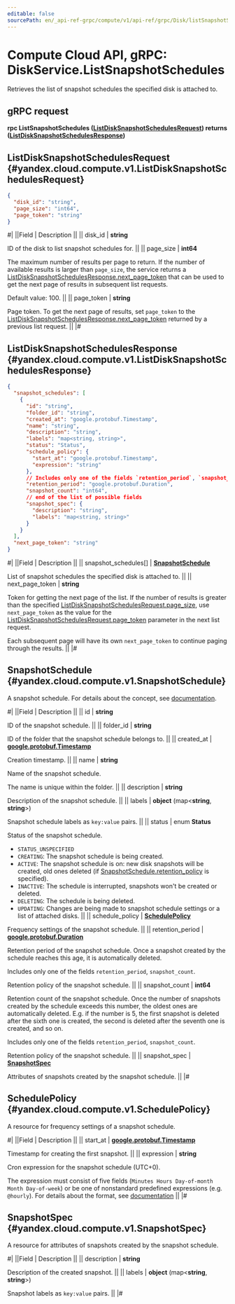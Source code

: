 ```yaml
---
editable: false
sourcePath: en/_api-ref-grpc/compute/v1/api-ref/grpc/Disk/listSnapshotSchedules.md
---
```


# Compute Cloud API, gRPC: DiskService.ListSnapshotSchedules

Retrieves the list of snapshot schedules the specified disk is attached to.

## gRPC request

**rpc ListSnapshotSchedules ([ListDiskSnapshotSchedulesRequest](#yandex.cloud.compute.v1.ListDiskSnapshotSchedulesRequest)) returns ([ListDiskSnapshotSchedulesResponse](#yandex.cloud.compute.v1.ListDiskSnapshotSchedulesResponse))**

## ListDiskSnapshotSchedulesRequest {#yandex.cloud.compute.v1.ListDiskSnapshotSchedulesRequest}

```json
{
  "disk_id": "string",
  "page_size": "int64",
  "page_token": "string"
}
```

#|
||Field | Description ||
|| disk_id | **string**

ID of the disk to list snapshot schedules for. ||
|| page_size | **int64**

The maximum number of results per page to return. If the number of available
results is larger than `page_size`, the service returns a [ListDiskSnapshotSchedulesResponse.next_page_token](#yandex.cloud.compute.v1.ListDiskSnapshotSchedulesResponse)
that can be used to get the next page of results in subsequent list requests.

Default value: 100. ||
|| page_token | **string**

Page token. To get the next page of results, set `page_token` to the
[ListDiskSnapshotSchedulesResponse.next_page_token](#yandex.cloud.compute.v1.ListDiskSnapshotSchedulesResponse) returned by a previous list request. ||
|#

## ListDiskSnapshotSchedulesResponse {#yandex.cloud.compute.v1.ListDiskSnapshotSchedulesResponse}

```json
{
  "snapshot_schedules": [
    {
      "id": "string",
      "folder_id": "string",
      "created_at": "google.protobuf.Timestamp",
      "name": "string",
      "description": "string",
      "labels": "map<string, string>",
      "status": "Status",
      "schedule_policy": {
        "start_at": "google.protobuf.Timestamp",
        "expression": "string"
      },
      // Includes only one of the fields `retention_period`, `snapshot_count`
      "retention_period": "google.protobuf.Duration",
      "snapshot_count": "int64",
      // end of the list of possible fields
      "snapshot_spec": {
        "description": "string",
        "labels": "map<string, string>"
      }
    }
  ],
  "next_page_token": "string"
}
```

#|
||Field | Description ||
|| snapshot_schedules[] | **[SnapshotSchedule](#yandex.cloud.compute.v1.SnapshotSchedule)**

List of snapshot schedules the specified disk is attached to. ||
|| next_page_token | **string**

Token for getting the next page of the list. If the number of results is greater than
the specified [ListDiskSnapshotSchedulesRequest.page_size](#yandex.cloud.compute.v1.ListDiskSnapshotSchedulesRequest), use `next_page_token` as the value
for the [ListDiskSnapshotSchedulesRequest.page_token](#yandex.cloud.compute.v1.ListDiskSnapshotSchedulesRequest) parameter in the next list request.

Each subsequent page will have its own `next_page_token` to continue paging through the results. ||
|#

## SnapshotSchedule {#yandex.cloud.compute.v1.SnapshotSchedule}

A snapshot schedule. For details about the concept, see [documentation](/docs/compute/concepts/snapshot-schedule).

#|
||Field | Description ||
|| id | **string**

ID of the snapshot schedule. ||
|| folder_id | **string**

ID of the folder that the snapshot schedule belongs to. ||
|| created_at | **[google.protobuf.Timestamp](https://developers.google.com/protocol-buffers/docs/reference/google.protobuf#timestamp)**

Creation timestamp. ||
|| name | **string**

Name of the snapshot schedule.

The name is unique within the folder. ||
|| description | **string**

Description of the snapshot schedule. ||
|| labels | **object** (map<**string**, **string**>)

Snapshot schedule labels as `key:value` pairs. ||
|| status | enum **Status**

Status of the snapshot schedule.

- `STATUS_UNSPECIFIED`
- `CREATING`: The snapshot schedule is being created.
- `ACTIVE`: The snapshot schedule is on: new disk snapshots will be created, old ones deleted
(if [SnapshotSchedule.retention_policy](/docs/compute/api-ref/grpc/Disk/listSnapshotSchedules#yandex.cloud.compute.v1.SnapshotSchedule.retention_policy) is specified).
- `INACTIVE`: The schedule is interrupted, snapshots won't be created or deleted.
- `DELETING`: The schedule is being deleted.
- `UPDATING`: Changes are being made to snapshot schedule settings or a list of attached disks. ||
|| schedule_policy | **[SchedulePolicy](#yandex.cloud.compute.v1.SchedulePolicy)**

Frequency settings of the snapshot schedule. ||
|| retention_period | **[google.protobuf.Duration](https://developers.google.com/protocol-buffers/docs/reference/csharp/class/google/protobuf/well-known-types/duration)**

Retention period of the snapshot schedule. Once a snapshot created by the schedule reaches this age, it is
automatically deleted.

Includes only one of the fields `retention_period`, `snapshot_count`.

Retention policy of the snapshot schedule. ||
|| snapshot_count | **int64**

Retention count of the snapshot schedule. Once the number of snapshots created by the schedule exceeds this
number, the oldest ones are automatically deleted. E.g. if the number is 5, the first snapshot is deleted
after the sixth one is created, the second is deleted after the seventh one is created, and so on.

Includes only one of the fields `retention_period`, `snapshot_count`.

Retention policy of the snapshot schedule. ||
|| snapshot_spec | **[SnapshotSpec](#yandex.cloud.compute.v1.SnapshotSpec)**

Attributes of snapshots created by the snapshot schedule. ||
|#

## SchedulePolicy {#yandex.cloud.compute.v1.SchedulePolicy}

A resource for frequency settings of a snapshot schedule.

#|
||Field | Description ||
|| start_at | **[google.protobuf.Timestamp](https://developers.google.com/protocol-buffers/docs/reference/google.protobuf#timestamp)**

Timestamp for creating the first snapshot. ||
|| expression | **string**

Cron expression for the snapshot schedule (UTC+0).

The expression must consist of five fields (`Minutes Hours Day-of-month Month Day-of-week`) or be one of
nonstandard predefined expressions (e.g. `@hourly`). For details about the format,
see [documentation](/docs/compute/concepts/snapshot-schedule#cron) ||
|#

## SnapshotSpec {#yandex.cloud.compute.v1.SnapshotSpec}

A resource for attributes of snapshots created by the snapshot schedule.

#|
||Field | Description ||
|| description | **string**

Description of the created snapshot. ||
|| labels | **object** (map<**string**, **string**>)

Snapshot labels as `key:value` pairs. ||
|#